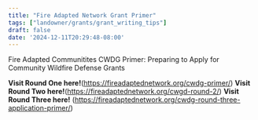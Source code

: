 ```yaml
---
title: "Fire Adapted Network Grant Primer"
tags: ["landowner/grants/grant_writing_tips"]
draft: false
date: '2024-12-11T20:29:48-08:00'
---
```


Fire Adapted Communitites CWDG Primer: Preparing to Apply for Community Wildfire Defense Grants


**Visit Round One here!**(https://fireadaptednetwork.org/cwdg-primer/)
**Visit Round Two here!**(https://fireadaptednetwork.org/cwgd-round-2/)
**Visit Round Three here!** (https://fireadaptednetwork.org/cwdg-round-three-application-primer/)


